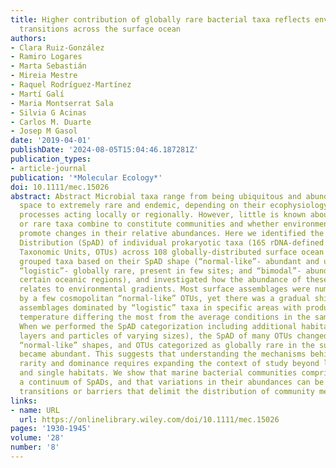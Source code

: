 ```yaml
---
title: Higher contribution of globally rare bacterial taxa reflects environmental
  transitions across the surface ocean
authors:
- Clara Ruiz‐González
- Ramiro Logares
- Marta Sebastián
- Mireia Mestre
- Raquel Rodríguez‐Martínez
- Martí Galí
- Maria Montserrat Sala
- Silvia G Acinas
- Carlos M. Duarte
- Josep M Gasol
date: '2019-04-01'
publishDate: '2024-08-05T15:04:46.187281Z'
publication_types:
- article-journal
publication: '*Molecular Ecology*'
doi: 10.1111/mec.15026
abstract: Abstract Microbial taxa range from being ubiquitous and abundant across
  space to extremely rare and endemic, depending on their ecophysiology and on different
  processes acting locally or regionally. However, little is known about how cosmopolitan
  or rare taxa combine to constitute communities and whether environmental variations
  promote changes in their relative abundances. Here we identified the Spatial Abundance
  Distribution (SpAD) of individual prokaryotic taxa (16S rDNA‐defined Operational
  Taxonomic Units, OTUs) across 108 globally‐distributed surface ocean stations. We
  grouped taxa based on their SpAD shape (“normal‐like”‐ abundant and ubiquitous;
  “logistic”‐ globally rare, present in few sites; and “bimodal”‐ abundant only in
  certain oceanic regions), and investigated how the abundance of these three categories
  relates to environmental gradients. Most surface assemblages were numerically dominated
  by a few cosmopolitan “normal‐like” OTUs, yet there was a gradual shift towards
  assemblages dominated by “logistic” taxa in specific areas with productivity and
  temperature differing the most from the average conditions in the sampled stations.
  When we performed the SpAD categorization including additional habitats (deeper
  layers and particles of varying sizes), the SpAD of many OTUs changed towards fewer
  “normal‐like” shapes, and OTUs categorized as globally rare in the surface ocean
  became abundant. This suggests that understanding the mechanisms behind microbial
  rarity and dominance requires expanding the context of study beyond local communities
  and single habitats. We show that marine bacterial communities comprise taxa displaying
  a continuum of SpADs, and that variations in their abundances can be linked to habitat
  transitions or barriers that delimit the distribution of community members.
links:
- name: URL
  url: https://onlinelibrary.wiley.com/doi/10.1111/mec.15026
pages: '1930-1945'
volume: '28'
number: '8'
---
```

